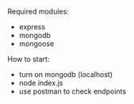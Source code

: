 Required modules:
  - express
  - mongodb
  - mongoose

How to start:
  - turn on mongodb (localhost)
  - node index.js
  - use postman to check endpoints
